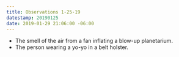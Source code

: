 ```yaml
---
title: Observations 1-25-19
datestamp: 20190125
date: 2019-01-29 21:06:00 -06:00
---
```


- The smell of the air from a fan inflating a blow-up planetarium.
- The person wearing a yo-yo in a belt holster.
